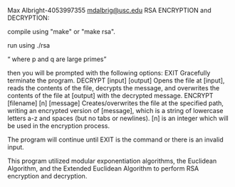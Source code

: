 Max Albright-4053997355
mdalbrig@usc.edu
RSA ENCRYPTION and DECRYPTION:

compile using "make" or "make rsa".

run using ./rsa <p> <q> where p and q are large primes

then you will be prompted with the following options: 
EXIT Gracefully terminate the program.
DECRYPT [input] [output] Opens the file at [input], reads the contents of the file, decrypts the message, and overwrites the contents of the file at [output] with the decrypted message.
ENCRYPT [filename] [n] [message] Creates/overwrites the file at the specified path, writing an encrypted version of [message], which is a string of lowercase letters a-z and spaces (but no tabs or newlines). [n] is an integer which will be used in the encryption process.

The program will continue until EXIT is the command or there is an invalid input. 

This program utilized modular exponentiation algorithms, the Euclidean Algorithm, and the Extended Euclidean Algorithm to perform RSA encryption and decryption. 
